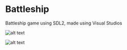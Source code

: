 # Battleship
Battleship game using SDL2, made using Visual Studios

![alt text](https://github.com/cjmar/battleship/blob/master/Screenshots/titlescreen1.gif)

![alt text](https://github.com/cjmar/battleship/blob/master/Screenshots/gameplay.gif)
